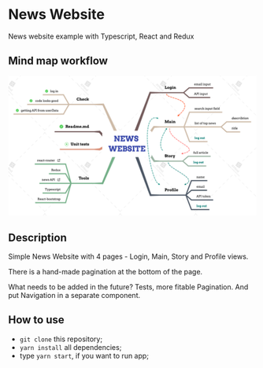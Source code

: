 # News Website
News website example with Typescript, React and Redux

## Mind map workflow
![Preview of News](news-website.png)

## Description

Simple News Website with 4 pages - Login, Main, Story and Profile views.

There is a hand-made pagination at the bottom of the page.

What needs to be added in the future? Tests, more fitable Pagination. And put Navigation in a separate component.


## How to use
* `git clone` this repository;
* `yarn install` all dependencies;
*  type `yarn start`, if you want to run app;
